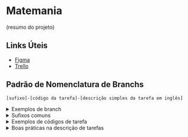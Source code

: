 # Matemania
(resumo do projeto)

## Links Úteis
- [Figma](https://www.figma.com/file/ukzVhGRwCIFgPDOCDg1O49/Prot%C3%B3tipo-MathMania?type=design&node-id=0-1&mode=design&t=zmaJWGOxGNcU5pUh-0)
- [Trello](https://trello.com/invite/b/7MZqNR0A/ATTI668e541db53bc013180161742f7454d0604B2E78/matemania)

## Padrão de Nomenclatura de Branchs

```
[sufixo]-[código da tarefa]-[descrição simples da tarefa em inglês]
```

<details>
  <summary>Exemplos de branch</summary>
    <ul>
      <li>feat-US2.02-concept-research</li>
      <li>feat-US6.01-share-progress</li>
      <li>fix-US7.02-content-not-added</li>
    </ul>
</details>

<details>
  <summary>Sufixos comuns</summary>
    <ul>
      <li>feat => criação de uma nova funcionalidade</li>
      <li>fix => correção de um bug no projeto</li>
      <li>config => configuração de ferramenta no projeto</li>
      <li>break => mudança significativa do funcionamento da aplicação</li>
    </ul>
</details>

<details>
  <summary>Exemplos de códigos de tarefa</summary>
    <ul>
      <li>US1.04</li>
      <li>US0.01</li>
      <li>US5.07</li>
    </ul>
</details>

<details>
  <summary>Boas práticas na descrição de tarefas</summary>
    <ul>
      <li>Tente usar poucas palavras, no máximo 5</li>
      <li>A descrição deve conter a essência da tarefa, não ações secundárias (por exemplo, se você vai criar a página inicial, não precisa descrever que vai criar um componente Header, se for o caso)</li>
      <li>Evite repetir a descrição de tarefas anteriores para diminuir confusões</li>
    </ul>
</details>
